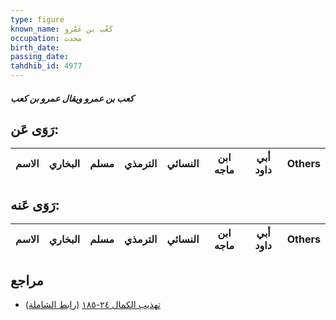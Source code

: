 ```yaml
---
type: figure
known_name: كَعْب بن عَمْرو
occupation: محدث
birth_date:
passing_date:
tahdhib_id: 4977
---
```

##### كعب بن عمرو ويقال عمرو بن كعب

## رَوَى عَن:
| الاسم | البخاري | مسلم | الترمذي | النسائي | ابن ماجه | أبي داود | Others |
| ----- | ------- | ---- | ------- | ------- | -------- | -------- | ------ |
## رَوَى عَنه:
| الاسم | البخاري | مسلم | الترمذي | النسائي | ابن ماجه | أبي داود | Others |
| ----- | ------- | ---- | ------- | ------- | -------- | -------- | ------ |
## مراجع
- [تهذيب الكمال ٢٤-١٨٥](obsidian://open?vault=Tahdhib-al-Kamal&file=Figures/٤٩٧٧-كعب%20بن%20عمرو%20ويقال%20عمرو%20بن%20كعب) ([رابط الشاملة](https://shamela.ws/book/3722/12697))